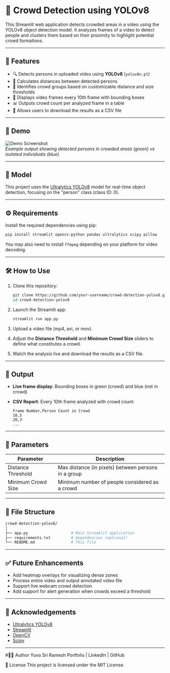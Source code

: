 # 👥 Crowd Detection using YOLOv8

This Streamlit web application detects crowded areas in a video using the YOLOv8 object detection model. It analyzes frames of a video to detect people and clusters them based on their proximity to highlight potential crowd formations.

---

## 🚀 Features

- 🔍 Detects persons in uploaded video using **YOLOv8** (`yolov8n.pt`)
- 📏 Calculates distances between detected persons
- 🔵 Identifies crowd groups based on customizable distance and size thresholds
- 🎥 Displays video frames every 10th frame with bounding boxes
- 📊 Outputs crowd count per analyzed frame in a table
- 📁 Allows users to download the results as a CSV file

---

## 📸 Demo

![Demo Screenshot](demo_screenshot.png)  
*Example output showing detected persons in crowded areas (green) vs isolated individuals (blue).*

---

## 🧠 Model

This project uses the [Ultralytics YOLOv8](https://github.com/ultralytics/ultralytics) model for real-time object detection, focusing on the "person" class (class ID: 0).

---

## ⚙️ Requirements

Install the required dependencies using pip:

```bash
pip install streamlit opencv-python pandas ultralytics scipy pillow
````

You may also need to install `ffmpeg` depending on your platform for video decoding.

---

## 🛠️ How to Use

1. Clone this repository:

   ```bash
   git clone https://github.com/your-username/crowd-detection-yolov8.git
   cd crowd-detection-yolov8
   ```

2. Launch the Streamlit app:

   ```bash
   streamlit run app.py
   ```

3. Upload a video file (mp4, avi, or mov).

4. Adjust the **Distance Threshold** and **Minimum Crowd Size** sliders to define what constitutes a crowd.

5. Watch the analysis live and download the results as a CSV file.

---

## 📁 Output

* **Live frame display**: Bounding boxes in green (crowd) and blue (not in crowd)
* **CSV Report**: Every 10th frame analyzed with crowd count:

  ```csv
  Frame Number,Person Count in Crowd
  10,5
  20,3
  ...
  ```

---

## 📌 Parameters

| Parameter          | Description                                         |
| ------------------ | --------------------------------------------------- |
| Distance Threshold | Max distance (in pixels) between persons in a group |
| Minimum Crowd Size | Minimum number of people considered as a crowd      |

---

## 📂 File Structure

```bash
crowd-detection-yolov8/
│
├── app.py                   # Main Streamlit application
├── requirements.txt         # Dependencies (optional)
└── README.md                # This file
```

---

## ✅ Future Enhancements

* Add heatmap overlays for visualizing dense zones
* Process entire video and output annotated video file
* Support live webcam crowd detection
* Add support for alert generation when crowds exceed a threshold

---

## 🙌 Acknowledgements

* [Ultralytics YOLOv8](https://github.com/ultralytics/ultralytics)
* [Streamlit](https://streamlit.io/)
* [OpenCV](https://opencv.org/)
* [Scipy](https://www.scipy.org/)

---

#🧑‍💻 Author
Yuva Sri Ramesh
Portfolio | LinkedIn | GitHub

📜 License
This project is licensed under the MIT License.
